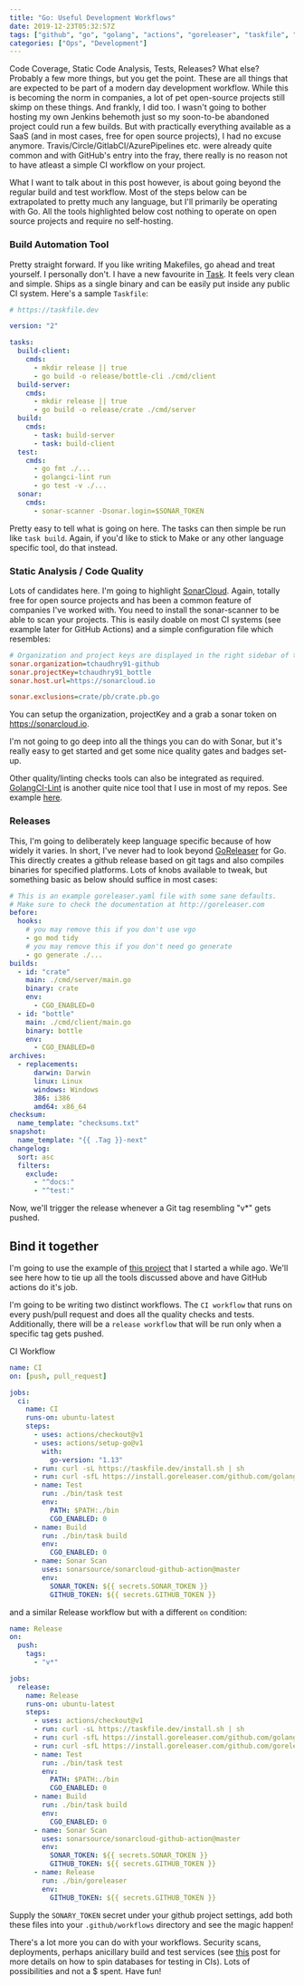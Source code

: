 ```yaml
---
title: "Go: Useful Development Workflows"
date: 2019-12-23T05:32:57Z
tags: ["github", "go", "golang", "actions", "goreleaser", "taskfile", "sonar"]
categories: ["Ops", "Development"]
---
```


Code Coverage, Static Code Analysis, Tests, Releases? What else? Probably a few more things, but you get the point. These are all things that are expected to be part of a modern day development workflow. While this is becoming the norm in companies, a lot of pet open-source projects still skimp on these things. And frankly, I did too. I wasn't going to bother hosting my own Jenkins behemoth just so my soon-to-be abandoned project could run a few builds. But with practically everything available as a SaaS (and in most cases, free for open source projects), I had no excuse anymore.
Travis/Circle/GitlabCI/AzurePipelines etc. were already quite common and with GitHub's entry into the fray, there really is no reason not to have atleast a simple CI workflow on your project.

What I want to talk about in this post however, is about going beyond the regular build and test workflow. Most of the steps below can be extrapolated to pretty much any language, but I'll primarily be operating with Go. All the tools highlighted below cost nothing to operate on open source projects and require no self-hosting.

### Build Automation Tool

Pretty straight forward. If you like writing Makefiles, go ahead and treat yourself. I personally don't. I have a new favourite in [Task](https://taskfile.dev). It feels very clean and simple. Ships as a single binary and can be easily put inside any public CI system.
Here's a sample `Taskfile`:

```yml
# https://taskfile.dev

version: "2"

tasks:
  build-client:
    cmds:
      - mkdir release || true
      - go build -o release/bottle-cli ./cmd/client
  build-server:
    cmds:
      - mkdir release || true
      - go build -o release/crate ./cmd/server
  build:
    cmds:
      - task: build-server
      - task: build-client
  test:
    cmds:
      - go fmt ./...
      - golangci-lint run
      - go test -v ./...
  sonar:
    cmds:
      - sonar-scanner -Dsonar.login=$SONAR_TOKEN
```

Pretty easy to tell what is going on here. The tasks can then simple be run like `task build`. Again, if you'd like to stick to Make or any other language specific tool, do that instead.

### Static Analysis / Code Quality

Lots of candidates here. I'm going to highlight [SonarCloud](https://sonarcloud.io/about). Again, totally free for open source projects and has been a common feature of companies I've worked with.
You need to install the sonar-scanner to be able to scan your projects. This is easily doable on most CI systems (see example later for GitHub Actions) and a simple configuration file which resembles:

```ini
# Organization and project keys are displayed in the right sidebar of the project homepage
sonar.organization=tchaudhry91-github
sonar.projectKey=tchaudhry91_bottle
sonar.host.url=https://sonarcloud.io

sonar.exclusions=crate/pb/crate.pb.go
```

You can setup the organization, projectKey and a grab a sonar token on <https://sonarcloud.io>.

I'm not going to go deep into all the things you can do with Sonar, but it's really easy to get started and get some nice quality gates and badges set-up.

Other quality/linting checks tools can also be integrated as required. [GolangCI-Lint](https://github.com/golangci/golangci-lint) is another quite nice tool that I use in most of my repos. See example [here](https://github.com/tchaudhry91/bottle/blob/master/.golangci.yml).

### Releases

This, I'm going to deliberately keep language specific because of how widely it varies. In short, I've never had to look beyond [GoReleaser](https://github.com/goreleaser/goreleaser) for Go. This directly creates a github release based on git tags and also compiles binaries for specified platforms. Lots of knobs available to tweak, but something basic as below should suffice in most cases:

```yaml
# This is an example goreleaser.yaml file with some sane defaults.
# Make sure to check the documentation at http://goreleaser.com
before:
  hooks:
    # you may remove this if you don't use vgo
    - go mod tidy
    # you may remove this if you don't need go generate
    - go generate ./...
builds:
  - id: "crate"
    main: ./cmd/server/main.go
    binary: crate
    env:
      - CGO_ENABLED=0
  - id: "bottle"
    main: ./cmd/client/main.go
    binary: bottle
    env:
      - CGO_ENABLED=0
archives:
  - replacements:
      darwin: Darwin
      linux: Linux
      windows: Windows
      386: i386
      amd64: x86_64
checksum:
  name_template: "checksums.txt"
snapshot:
  name_template: "{{ .Tag }}-next"
changelog:
  sort: asc
  filters:
    exclude:
      - "^docs:"
      - "^test:"
```

Now, we'll trigger the release whenever a Git tag resembling "v*" gets pushed.

## Bind it together

I'm going to use the example of [this project](https://github.com/tchaudhry91/bottle) that I started a while ago. We'll see here how to tie up all the tools discussed above and have GitHub actions do it's job.

I'm going to be writing two distinct workflows. The `CI workflow` that runs on every push/pull request and does all the quality checks and tests. Additionally, there will be a `release workflow` that will be run only when a specific tag gets pushed.

CI Workflow

```yaml
name: CI
on: [push, pull_request]

jobs:
  ci:
    name: CI
    runs-on: ubuntu-latest
    steps:
      - uses: actions/checkout@v1
      - uses: actions/setup-go@v1
        with:
          go-version: "1.13"
      - run: curl -sL https://taskfile.dev/install.sh | sh
      - run: curl -sfL https://install.goreleaser.com/github.com/golangci/golangci-lint.sh | sh -s v1.21.0
      - name: Test
        run: ./bin/task test
        env:
          PATH: $PATH:./bin
          CGO_ENABLED: 0
      - name: Build
        run: ./bin/task build
        env:
          CGO_ENABLED: 0
      - name: Sonar Scan
        uses: sonarsource/sonarcloud-github-action@master
        env:
          SONAR_TOKEN: ${{ secrets.SONAR_TOKEN }}
          GITHUB_TOKEN: ${{ secrets.GITHUB_TOKEN }}
```

and a similar Release workflow but with a different `on` condition:

```yaml
name: Release
on:
  push:
    tags:
      - "v*"

jobs:
  release:
    name: Release
    runs-on: ubuntu-latest
    steps:
      - uses: actions/checkout@v1
      - run: curl -sL https://taskfile.dev/install.sh | sh
      - run: curl -sfL https://install.goreleaser.com/github.com/golangci/golangci-lint.sh | sh -s v1.21.0
      - run: curl -sfL https://install.goreleaser.com/github.com/goreleaser/goreleaser.sh | sh
      - name: Test
        run: ./bin/task test
        env:
          PATH: $PATH:./bin
          CGO_ENABLED: 0
      - name: Build
        run: ./bin/task build
        env:
          CGO_ENABLED: 0
      - name: Sonar Scan
        uses: sonarsource/sonarcloud-github-action@master
        env:
          SONAR_TOKEN: ${{ secrets.SONAR_TOKEN }}
          GITHUB_TOKEN: ${{ secrets.GITHUB_TOKEN }}
      - name: Release
        run: ./bin/goreleaser
        env:
          GITHUB_TOKEN: ${{ secrets.GITHUB_TOKEN }}
```

Supply the `SONARY_TOKEN` secret under your github project settings, add both these files into your `.github/workflows` directory and see the magic happen!

There's a lot more you can do with your workflows. Security scans, deployments, perhaps anicillary build and test services (see [this](https://blog.tux-sudo.com/posts/ci-docker-dbs/) post for more details on how to spin databases for testing in CIs). Lots of possibilities and not a $ spent. Have fun!
